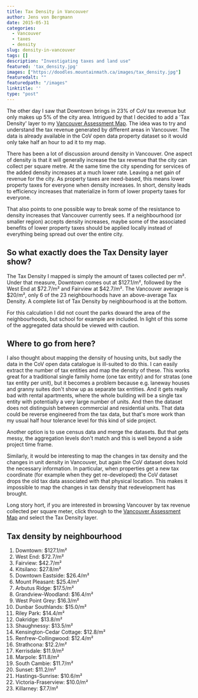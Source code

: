 ```yaml
---
title: Tax Density in Vancouver
author: Jens von Bergmann
date: 2015-05-31
categories:
  - Vancouver
  - taxes
  - density
slug: density-in-vancouver
tags: []
description: "Investigating taxes and land use"
featured: 'tax_density.jpg'
images: ["https://doodles.mountainmath.ca/images/tax_density.jpg"]
featuredalt: ""
featuredpath: "/images"
linktitle: ''
type: "post"
---
```


The other day I saw that Downtown brings in 23% of CoV tax revenue but only makes up 5% of the city area. Intrigued by that I decided to
add a 'Tax Density' layer to my [Vancouver Assessment Map](https://mountainmath.ca/map/assessment).
The idea was to try and understand the tax revenue generated by different areas in Vancouver. The data is already available
in the CoV open data property dataset so it would only take half an hour to ad it to my map.


There has been a lot of discussion around density in Vancouver. One aspect of density is that it will generally increase
the tax revenue that the city can collect per square metre. At the same time the city spending for services of the added
density increases at a much lower rate. Leaving a net gain of revenue for the city. As property taxes are
need-based, this means lower property taxes for everyone when density increases. In short, density leads to efficiency
increases that materialize in form of lower property taxes for everyone.
 
That also points to one possible way to break some of the resistance to density increases that Vancouver currently sees.
If a neighbourhood (or smaller region) accepts density increases, maybe some of the associated benefits
of lower property taxes should be applied locally instead of everything being spread out over the entire city.

## So what exactly does the Tax Density layer show? 
<!-- more -->
The Tax Density I mapped is simply the amount of taxes collected per m&sup2;.
Under that measure, Downtown comes out at $127.1/m&sup2;, followed by the West End at $72.7/m&sup2; and Fairview at
$42.7/m&sup2;. The Vancouver average is $20/m&sup2;, only 6 of the 23 neighbourhoods have an above-average Tax Density.
A complete list of Tax Density by neighbourhood is at the bottom.

For this calculation I did not count the parks doward the area of
the neighbourhoods, but school for example are included. In light of this some of the aggregated data should be viewed
with caution. 


## Where to go from here? 
I also thought about mapping the density of housing units, but sadly the data in the CoV open data catalogue is ill-suited to
do this. I can easily extract the number of tax entities and map the density of these. This works great for a traditional
single family home (one tax entity) and for stratas (one tax entity per unit), but it becomes a problem because e.g. laneway
houses and granny suites don't show up as separate tax entities. And it gets really bad with rental apartments, where the
whole building will be a single tax entity with potentially a very large number of units. And then the dataset does not
distinguish between commercial and residential units. That data could be reverse engineered from the tax data, but that's
more work than my usual half hour tolerance level for this kind of side project.

Another option is to use census data and merge the datasets. But that gets messy, the aggregation levels don't match and
this is well beyond a side project time frame.

Similarly, it would be interesting to map the changes in tax density and the changes in unit density in Vancouver, but
again the CoV dataset does hold the necessary information. In particular, when properties get a new tax coordinate (for
example when they get re-developed) the CoV dataset drops the old tax data associated with that physical location. This
makes it impossible to map the changes in tax density that redevelopment has brought.
 
Long story hort, if you are interested in browsing Vancouver by tax revenue collected per square meter, click through to
the [Vancouver Assessment Map](https://mountainmath.ca/map/assessment) and select the Tax Density layer.

## Tax density by neighbourhood

1. Downtown: $127.1/m&sup2;
2. West End: $72.7/m&sup2;
3. Fairview: $42.7/m&sup2;
4. Kitsilano: $27.8/m&sup2;
5. Downtown Eastside: $26.4/m&sup2;
6. Mount Pleasant: $25.4/m&sup2;
7. Arbutus Ridge: $17.5/m&sup2;
8. Grandview-Woodland: $16.4/m&sup2;
9. West Point Grey: $16.3/m&sup2;
10. Dunbar Southlands: $15.0/m&sup2;
11. Riley Park: $14.4/m&sup2;
12. Oakridge: $13.8/m&sup2;
13. Shaughnessy: $13.5/m&sup2;
14. Kensington-Cedar Cottage: $12.8/m&sup2;
15. Renfrew-Collingwood: $12.4/m&sup2;
16. Strathcona: $12.2/m&sup2;
17. Kerrisdale: $11.9/m&sup2;
18. Marpole: $11.8/m&sup2;
19. South Cambie: $11.7/m&sup2;
20. Sunset: $11.2/m&sup2;
21. Hastings-Sunrise: $10.6/m&sup2;
22. Victoria-Fraserview: $10.0/m&sup2;
23. Killarney: $7.7/m&sup2;
